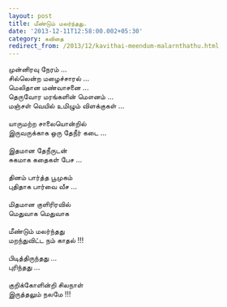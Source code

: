 ```yaml
---
layout: post
title: மீண்டும் மலர்ந்தது.
date: '2013-12-11T12:58:00.002+05:30'
category: கவிதை
redirect_from: /2013/12/kavithai-meendum-malarnthathu.html
---
```


முன்னிரவு நேரம் ...<br />
சில்லென்ற மழைச்சாரல் ...<br />
மெலிதான மண்வாசனை ...<br />
தெருவோர மரங்களின் மௌனம் ...<br />
மஞ்சள் வெயில் உமிழும் விளக்குகள் ...<br />
<br />
யாருமற்ற சாலையொன்றில்<br />
இருவருக்காக ஒரு தேநீர் கடை ...<br />
<br />
இதமான தேநீருடன்<br />
சுகமாக கதைகள் பேச ...<br />
<br />
தினம் பார்த்த பூமுகம்<br />
புதிதாக பார்வை வீச ...<br />
<br />
மிதமான குளிரிரவில்<br />
மெதுவாக மெதுவாக<br />
<br />
மீண்டும் மலர்ந்தது<br />
மறந்துவிட்ட நம் காதல் !!!<br />
<br />
பிடித்திருந்தது ...<br />
புரிந்தது ...<br />
<br />
குறிக்கோளின்றி சிலநாள்<br />
இருத்தலும் நலமே !!!<br />
<br />